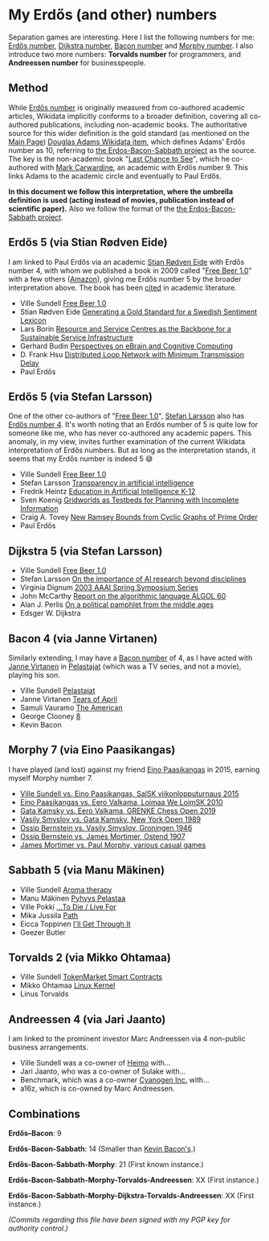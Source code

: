 # My Erdős (and other) numbers
Separation games are interesting. Here I list the following numbers for me: [Erdős number](https://en.wikipedia.org/wiki/Erd%C5%91s_number), [Dijkstra number](https://people.eecs.ku.edu/~saiedian/saiedian-erdos-dijkstra-number.php), [Bacon number](https://simple.wikipedia.org/wiki/Bacon_number) and [Morphy number](https://en.wikipedia.org/wiki/Morphy_number). I also introduce two more numbers: **Torvalds number** for programmers, and **Andreessen number** for businesspeople.

## Method
While [Erdős number](https://en.wikipedia.org/wiki/Erd%C5%91s_number) is originally measured from co-authored academic articles, Wikidata implicitly conforms to a broader definition, covering all co-authored publications, including non-academic books. The authoritative source for this wider definition is the gold standard (as mentioned on the [Main Page](https://www.wikidata.org/wiki/Wikidata:Main_Page)) [Douglas Adams Wikidata item](https://www.wikidata.org/wiki/Q42), which defines Adams' Erdős number as 10, referring to [the Erdos-Bacon-Sabbath project](https://github.com/rchurchley/erdos-bacon-sabbath/issues/16) as the source. The key is the non-academic book "[Last Chance to See](https://en.wikipedia.org/wiki/Last_Chance_to_See)", which he co-authored with [Mark Carwardine](https://www.wikidata.org/wiki/Q897408), an academic with Erdős number 9. This links Adams to the academic circle and eventually to Paul Erdős.

**In this document we follow this interpretation, where the umbrella definition is used (acting instead of movies, publication instead of scientific paper).** Also we follow the format of the [the Erdos-Bacon-Sabbath project](https://github.com/rchurchley/erdos-bacon-sabbath/issues/16).

## Erdős 5 (via Stian Rødven Eide)
I am linked to Paul Erdős via an academic [Stian Rødven Eide](https://www.wikidata.org/wiki/Q101662382) with Erdős number 4, with whom we published a book in 2009 called "[Free Beer 1.0](https://www.wikidata.org/wiki/Q121505012)" with a few others ([Amazon](https://www.amazon.com/dp/B005D2ZUUA)), giving me Erdős number 5 by the broader interpretation above. The book has been [cited](https://scholar.google.com/scholar?cites=17471154990118781681) in academic literature.

 * Ville Sundell
   [Free Beer 1.0](https://www.wikidata.org/wiki/Q121505012)
 * Stian Rødven Eide
   [Generating a Gold Standard for a Swedish Sentiment Lexicon](http://www.lrec-conf.org/proceedings/lrec2018/pdf/846.pdf)
 * Lars Borin
   [Resource and Service Centres as the Backbone for a Sustainable Service Infrastructure](http://www.lrec-conf.org/proceedings/lrec2010/pdf/679_Paper.pdf)
 * Gerhard Budin
   [Perspectives on eBrain and Cognitive Computing](https://www.igi-global.com/gateway/article/75449)
 * D. Frank Hsu
   [Distributed Loop Network with Minimum Transmission Delay](https://www.wikidata.org/wiki/Q106872741)
 * Paul Erdős

## Erdős 5 (via Stefan Larsson)
One of the other co-authors of "[Free Beer 1.0](https://www.wikidata.org/wiki/Q121505012)", [Stefan Larsson](https://scholar.google.com/citations?user=0RpIUtQAAAAJ) also has [Erdős number 4](https://www.csauthors.net/stefan-larsson/). It's worth noting that an Erdős number of 5 is quite low for someone like me, who has never co-authored any academic papers. This anomaly, in my view, invites further examination of the current Wikidata interpretation of Erdős numbers. But as long as the interpretation stands, it seems that my Erdős number is indeed 5 😅


 * Ville Sundell
   [Free Beer 1.0](https://www.wikidata.org/wiki/Q121505012)
 * Stefan Larsson
   [Transparency in artificial intelligence](https://www.wikidata.org/wiki/Q113426189)
 * Fredrik Heintz
   [Education in Artificial Intelligence K-12](https://link.springer.com/article/10.1007/s13218-021-00734-6)
 * Sven Koenig
   [Gridworlds as Testbeds for Planning with Incomplete Information](https://aaai.org/papers/00819-AAAI00-126-gridworlds-as-testbeds-for-planning-with-incomplete-information/)
 * Craig A. Tovey
   [New Ramsey Bounds from Cyclic Graphs of Prime Order](https://epubs.siam.org/doi/10.1137/S0895480196298378)
 * Paul Erdős

## Dijkstra 5 (via Stefan Larsson)
 * Ville Sundell
   [Free Beer 1.0](https://www.wikidata.org/wiki/Q121505012)
 * Stefan Larsson
   [On the importance of AI research beyond disciplines](https://arxiv.org/abs/2302.06655)
 * Virginia Dignum
   [2003 AAAI Spring Symposium Series](https://ojs.aaai.org/aimagazine/index.php/aimagazine/article/view/1723)
 * John McCarthy
   [Report on the algorithmic language ALGOL 60](https://www.wikidata.org/wiki/Q55871759)
 * Alan J. Perlis
   [On a political pamphlet from the middle ages](https://dl.acm.org/doi/10.1145/1005888.1005890)
 * Edsger W. Dijkstra

## Bacon 4 (via Janne Virtanen)
Similarly extending, I may have a [Bacon number](https://simple.wikipedia.org/wiki/Bacon_number) of 4, as I have acted with [Janne Virtanen](https://www.imdb.com/name/nm0899455/) in [Pelastajat](https://www.wikidata.org/wiki/Q11887242) (which was a TV series, and not a movie), playing his son.

 * Ville Sundell
   [Pelastajat](https://www.wikidata.org/wiki/Q11887242)
 * Janne Virtanen
   [Tears of April](https://www.themoviedb.org/movie/54669-kasky)
 * Samuli Vauramo
   [The American](https://www.themoviedb.org/movie/27579-the-american)
 * George Clooney
   [8](https://www.themoviedb.org/movie/109404-8)
 * Kevin Bacon

## Morphy 7 (via Eino Paasikangas)
I have played (and lost) against my friend [Eino Paasikangas](https://players.chessbase.com/en/player/paasikangas_eino/631389) in 2015, earning myself Morphy number 7.

 * [Ville Sundell vs. Eino Paasikangas, SalSK viikonlopputurnaus 2015](http://www.shakki.net/cgi-bin/selo?do=pelit&lista=selo&pvm=2015-10-18&pelaaja_id=9662)
 * [Eino Paasikangas vs. Eero Valkama, Loimaa We LoimSK 2010](https://share.chessbase.com/SharedGames/game/?p=uhuZnq2Jcj0uc7paUmuCrl6PTuinFP7o9y6jls7t6jqjeRLKBGFnwL1p+wP2/MEa)
 * [Gata Kamsky vs. Eero Valkama, GRENKE Chess Open 2019](https://share.chessbase.com/SharedGames/game/?p=uhuZnq2Jcj0uc7paUmuCrheEtU+e6biquGuIBSGyswj9IgHuc97QRhBdbk3Nv7eW)
 * [Vasily Smyslov vs. Gata Kamsky, New York Open 1989](https://www.chess.com/games/view/459917)
 * [Ossip Bernstein vs. Vasily Smyslov, Groningen 1946](https://www.chess.com/games/view/40211)
 * [Ossip Bernstein vs. James Mortimer, Ostend 1907](https://www.365chess.com/game.php?gid=2633844)
 * [James Mortimer vs. Paul Morphy, various casual games](https://chesscafe.com/the-skittles-room/morphy-numbers-revisited/)

## Sabbath 5 (via Manu Mäkinen)
 * Ville Sundell
   [Aroma therapy](https://demozoo.org/music/51173/)
 * Manu Mäkinen
   [Pyhyys Pelastaa](https://www.discogs.com/release/21918427-Going-Viral-Hobo-Sapien)
 * Ville Pokki
   [...To Die / Live For](https://www.discogs.com/release/8587450-Delayhead-Vol-80)
 * Mika Jussila
   [Path](https://www.discogs.com/master/28492-Apocalyptica-Cult)
 * Eicca Toppinen
   [I'll Get Through It](https://www.apocalyptica.com/video/apocalyptica-and-franky-perez-feat-g-6--51-.html)
 * Geezer Butler

## Torvalds 2 (via Mikko Ohtamaa)
 * Ville Sundell
   [TokenMarket Smart Contracts](https://github.com/TokenMarketNet/smart-contracts/commits?author=villesundell)
 * Mikko Ohtamaa
   [Linux Kernel](https://github.com/torvalds/linux/commit/111f9ecf174655f3da2b266602f20f11e6a6a4c7)
 * Linus Torvalds

## Andreessen 4 (via Jari Jaanto)
I am linked to the prominent investor Marc Andreessen via 4 non-public business arrangements.

 * Ville Sundell was a co-owner of [Heimo](https://www.slideshare.net/slideshow/heimo-the-untellable-stories/62548233) with...
 * Jari Jaanto, who was a co-owner of Sulake with...
 * Benchmark, which was a co-owner [Cyanogen Inc.](https://www.geekwire.com/2013/cyanogenmod-raises-22m/) with...
 * a16z, which is co-owned by Marc Andreessen.

## Combinations

**Erdős–Bacon**: 9

**Erdős-Bacon-Sabbath**: 14 (Smaller than [Kevin Bacon's](https://erdosbaconsabbath.fandom.com/wiki/Kevin_Bacon).)

**Erdős-Bacon-Sabbath-Morphy**: 21 (First known instance.)

**Erdős-Bacon-Sabbath-Morphy-Torvalds-Andreessen**: XX (First instance.)

**Erdős-Bacon-Sabbath-Morphy-Dijkstra-Torvalds-Andreessen**: XX (First instance.)

*(Commits regarding this file have been signed with my PGP key for authority control.)*
